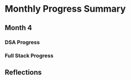# Monthly Progress Summary  

## Month 4

### **DSA Progress**  

### **Full Stack Progress**

## **Reflections**
